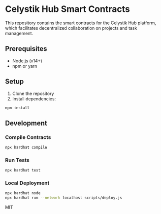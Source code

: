 # Celystik Hub Smart Contracts

This repository contains the smart contracts for the Celystik Hub platform, which facilitates decentralized collaboration on projects and task management.


## Prerequisites

- Node.js (v14+)
- npm or yarn

## Setup

1. Clone the repository
2. Install dependencies:
```bash
npm install
```

## Development

### Compile Contracts
```bash
npx hardhat compile
```

### Run Tests
```bash
npx hardhat test
```

### Local Deployment
```bash
npx hardhat node
npx hardhat run --network localhost scripts/deploy.js
```


MIT 